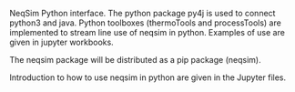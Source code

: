 NeqSim Python interface.  The python package py4j is used to connect python3 and java. Python toolboxes (thermoTools and processTools) are implemented to stream line use of neqsim in python. Examples of use are given in jupyter workbooks.

The neqsim package will be distributed as a pip package (neqsim).

Introduction to how to use neqsim in python are given in the Jupyter files.
